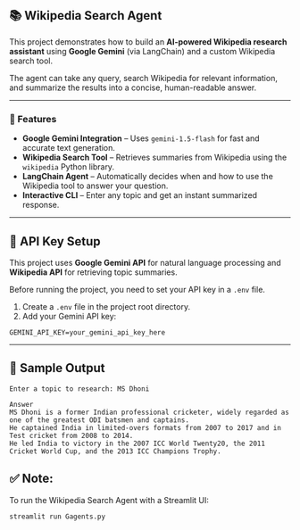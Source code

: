 ## 📚 Wikipedia Search Agent

This project demonstrates how to build an **AI-powered Wikipedia research assistant** using **Google Gemini** (via LangChain) and a custom Wikipedia search tool.

The agent can take any query, search Wikipedia for relevant information, and summarize the results into a concise, human-readable answer.

---

### 🚀 Features
- **Google Gemini Integration** – Uses `gemini-1.5-flash` for fast and accurate text generation.
- **Wikipedia Search Tool** – Retrieves summaries from Wikipedia using the `wikipedia` Python library.
- **LangChain Agent** – Automatically decides when and how to use the Wikipedia tool to answer your question.
- **Interactive CLI** – Enter any topic and get an instant summarized response.

---

## 🔑 API Key Setup

This project uses **Google Gemini API** for natural language processing and **Wikipedia API** for retrieving topic summaries.

Before running the project, you need to set your API key in a `.env` file.

1. Create a `.env` file in the project root directory.
2. Add your Gemini API key:

```env
GEMINI_API_KEY=your_gemini_api_key_here
```
---
## 📄 Sample Output

```shell
Enter a topic to research: MS Dhoni

Answer
MS Dhoni is a former Indian professional cricketer, widely regarded as one of the greatest ODI batsmen and captains. 
He captained India in limited-overs formats from 2007 to 2017 and in Test cricket from 2008 to 2014. 
He led India to victory in the 2007 ICC World Twenty20, the 2011 Cricket World Cup, and the 2013 ICC Champions Trophy.
```

## ✅ Note:
To run the Wikipedia Search Agent with a Streamlit UI:
```
streamlit run Gagents.py
```
